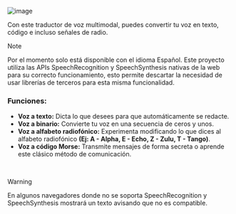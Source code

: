![image](https://github.com/loannesdev/voice-translator/assets/44909579/f8ceb4d0-c8fe-4c57-a3cd-5c80fd8dbad0)

Con este traductor de voz multimodal, puedes convertir tu voz en texto, código e incluso señales de radio.

> [!NOTE]  
> Por el momento solo está disponible con el idioma Español.
> Este proyecto utiliza las APIs SpeechRecognition y SpeechSynthesis nativas de la web para su correcto funcionamiento, esto permite descartar la necesidad de usar librerías de terceros para esta misma funcionalidad.

### Funciones:

- **Voz a texto:** Dicta lo que desees para que automáticamente se redacte.
- **Voz a binario:** Convierte tu voz en una secuencia de ceros y unos.
- **Voz a alfabeto radiofónico:** Experimenta modificando lo que dices al alfabeto radiofónico **(Ej: A - Alpha, E - Echo, Z - Zulu, T - Tango)**.
- **Voz a código Morse:** Transmite mensajes de forma secreta o aprende este clásico método de comunicación.

<br />

> [!WARNING]
> En algunos navegadores donde no se soporta SpeechRecognition y SpeechSynthesis mostrará un texto avisando que no es compatible.

